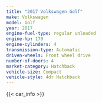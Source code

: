 ```yaml
---
title: "2017 Volkswagen Golf"
make: Volkswagen
model: Golf
year: 2017
engine-fuel-type: regular unleaded
engine-hp: 170
engine-cylinders: 4
transmission-type: Automatic
driven-wheels: Front wheel drive
number-of-doors: 4
market-category: Hatchback
vehicle-size: Compact
vehicle-style: 4dr Hatchback
---
```


{{< car_info >}}
